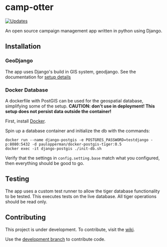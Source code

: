 # camp-otter

[![Updates](https://pyup.io/repos/github/Camp-Otter/camp-otter/shield.svg)](https://pyup.io/repos/github/Camp-Otter/camp-otter/)

An open source campaign management app written in python using Django.

## Installation

### GeoDjango
The app uses Django's build in GIS system, geodjango. See the documentation for [setup details](https://docs.djangoproject.com/en/2.0/ref/contrib/gis/install/)

### Docker Database
A dockerfile with PostGIS can be used for the geospatial database, simplifying some of the setup.
**CAUTION: don't use in deployment! This setup does not persist data outside the container!**

First, install [Docker](https://www.docker.com/).

Spin up a database container and initialize the db with the commands:
```shell
docker run --name django-postgis -e POSTGRES_PASSWORD=testdjango -p:8080:5432 -d paulopperman/docker-postgis-tiger:0.5
docker exec -it django-postgis ./init-db.sh
```

Verify that the settings in `config.setting.base` match what you configured, then everything should be good to go.

## Testing
The app uses a custom test runner to allow the tiger database functionality to be tested.  This executes tests on the live
database.  All tiger operations should be read only.

## Contributing
This project is under development.  To contribute, visit the [wiki](https://github.com/Camp-Otter/camp-otter/wiki).

Use the [development branch](https://github.com/Camp-Otter/camp-otter/tree/development) to contribute code.